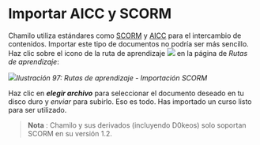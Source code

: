 # Importar AICC y SCORM

Chamilo utiliza estándares como [SCORM](http://fr.wikipedia.org/wiki/Sharable_Content_Object_Reference_Model) y [AICC](http://fr.wikipedia.org/wiki/Aviation_Industry_CBT_Committee) para el intercambio de contenidos. Importar este tipo de documentos no podría ser más sencillo. Haz clic sobre el icono de la ruta de aprendizaje ![](../../.gitbook/assets/graphics34%20%284%29.png) en la página de _Rutas de aprendizaje_:

![](../../.gitbook/assets/graficos71%20%285%29.png)_Ilustración 97: Rutas de aprendizaje - Importación SCORM_

Haz clic en _**elegir archivo**_ para seleccionar el documento deseado en tu disco duro y _enviar_ para subirlo. Eso es todo. Has importado un curso listo para ser utilizado.

> **Nota** : Chamilo y sus derivados \(incluyendo D0keos\) solo soportan SCORM en su versión 1.2.

